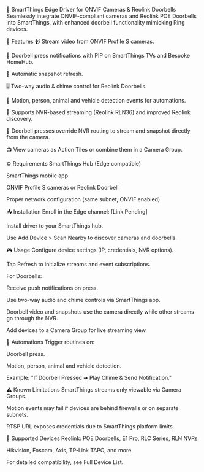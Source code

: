📸 SmartThings Edge Driver for ONVIF Cameras & Reolink Doorbells
Seamlessly integrate ONVIF-compliant cameras and Reolink POE Doorbells into SmartThings, with enhanced doorbell functionality mimicking Ring devices.

🚀 Features
📹 Stream video from ONVIF Profile S cameras.

🚪 Doorbell press notifications with PIP on SmartThings TVs and Bespoke HomeHub.

🎥 Automatic snapshot refresh.

🎚️ Two-way audio & chime control for Reolink Doorbells.

🏃 Motion, person, animal and vehicle detection events for automations.

🔧 Supports NVR-based streaming (Reolink RLN36) and improved Reolink discovery.

🔔 Doorbell presses override NVR routing to stream and snapshot directly from the camera.

📺 View cameras as Action Tiles or combine them in a Camera Group.

⚙️ Requirements
SmartThings Hub (Edge compatible)

SmartThings mobile app

ONVIF Profile S cameras or Reolink Doorbell

Proper network configuration (same subnet, ONVIF enabled)

📥 Installation
Enroll in the Edge channel: [Link Pending]

Install driver to your SmartThings hub.

Use Add Device > Scan Nearby to discover cameras and doorbells.

🎮 Usage
Configure device settings (IP, credentials, NVR options).

Tap Refresh to initialize streams and event subscriptions.

For Doorbells:

Receive push notifications on press.

Use two-way audio and chime controls via SmartThings app.

Doorbell video and snapshots use the camera directly while other streams go through the NVR.

Add devices to a Camera Group for live streaming view.

🔔 Automations
Trigger routines on:

Doorbell press.

Motion, person, animal and vehicle detection.

Example:
"If Doorbell Pressed ➜ Play Chime & Send Notification."

⚠️ Known Limitations
SmartThings streams only viewable via Camera Groups.

Motion events may fail if devices are behind firewalls or on separate subnets.

RTSP URL exposes credentials due to SmartThings platform limits.

📑 Supported Devices
Reolink: POE Doorbells, E1 Pro, RLC Series, RLN NVRs

Hikvision, Foscam, Axis, TP-Link TAPO, and more.

For detailed compatibility, see Full Device List.